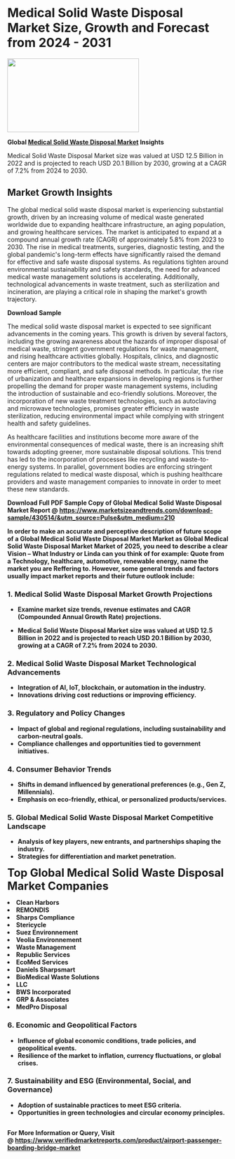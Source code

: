 <H1>Medical Solid Waste Disposal Market Size, Growth and Forecast from 2024 - 2031</H1><img class="aligncenter size-medium wp-image-584254" src="https://thirdeyenews.in/wp-content/uploads/2024/09/Global-Market-Research-300x168.jpeg" alt="" width="300" height="168" /><p><strong>Global&nbsp;<a href="https://www.marketsizeandtrends.com/download-sample/430514/&amp;utm_source=Pulse&amp;utm_medium=210">Medical Solid Waste Disposal Market</a> Insights</strong></p><p>Medical Solid Waste Disposal Market size was valued at USD 12.5 Billion in 2022 and is projected to reach USD 20.1 Billion by 2030, growing at a CAGR of 7.2% from 2024 to 2030.</p><p><h2>Market Growth Insights</h2> <p>The global medical solid waste disposal market is experiencing substantial growth, driven by an increasing volume of medical waste generated worldwide due to expanding healthcare infrastructure, an aging population, and growing healthcare services. The market is anticipated to expand at a compound annual growth rate (CAGR) of approximately 5.8% from 2023 to 2030. The rise in medical treatments, surgeries, diagnostic testing, and the global pandemic's long-term effects have significantly raised the demand for effective and safe waste disposal systems. As regulations tighten around environmental sustainability and safety standards, the need for advanced medical waste management solutions is accelerating. Additionally, technological advancements in waste treatment, such as sterilization and incineration, are playing a critical role in shaping the market's growth trajectory.</p> <p><strong>Download Sample</strong></p> <p>The medical solid waste disposal market is expected to see significant advancements in the coming years. This growth is driven by several factors, including the growing awareness about the hazards of improper disposal of medical waste, stringent government regulations for waste management, and rising healthcare activities globally. Hospitals, clinics, and diagnostic centers are major contributors to the medical waste stream, necessitating more efficient, compliant, and safe disposal methods. In particular, the rise of urbanization and healthcare expansions in developing regions is further propelling the demand for proper waste management systems, including the introduction of sustainable and eco-friendly solutions. Moreover, the incorporation of new waste treatment technologies, such as autoclaving and microwave technologies, promises greater efficiency in waste sterilization, reducing environmental impact while complying with stringent health and safety guidelines. <p>As healthcare facilities and institutions become more aware of the environmental consequences of medical waste, there is an increasing shift towards adopting greener, more sustainable disposal solutions. This trend has led to the incorporation of processes like recycling and waste-to-energy systems. In parallel, government bodies are enforcing stringent regulations related to medical waste disposal, which is pushing healthcare providers and waste management companies to innovate in order to meet these new standards.</p> <p><strong></p><p><span class=""><strong>Download Full PDF Sample Copy of Global Medical Solid Waste Disposal Market Report</strong> @ <a href="https://www.marketsizeandtrends.com/download-sample/430514/&amp;utm_source=Pulse&amp;utm_medium=210" target="_blank">https://www.marketsizeandtrends.com/download-sample/430514/&amp;utm_source=Pulse&amp;utm_medium=210</a></span></p><p>In order to make an accurate and perceptive description of future scope of a Global&nbsp;Medical Solid Waste Disposal Market Market as Global&nbsp;Medical Solid Waste Disposal Market Market of 2025, you need to describe a clear Vision &ndash; What Industry or Linda can you think of for example: Quote from a Technology, healthcare, automotive, renewable energy, name the market you are Reffering to. However, some general trends and factors usually impact market reports and their future outlook include:</p><h3>1.&nbsp;<strong>Medical Solid Waste Disposal Market Growth Projections</strong></h3><ul><li>Examine market size trends, revenue estimates and CAGR (Compounded Annual Growth Rate) projections.</li><li><p>Medical Solid Waste Disposal Market size was valued at USD 12.5 Billion in 2022 and is projected to reach USD 20.1 Billion by 2030, growing at a CAGR of 7.2% from 2024 to 2030.</p></li></ul><h3>2.&nbsp;<strong>Medical Solid Waste Disposal Market Technological Advancements</strong></h3><ul><li>Integration of AI, IoT, blockchain, or automation in the industry.</li><li>Innovations driving cost reductions or improving efficiency.</li></ul><h3>3.&nbsp;<strong>Regulatory and Policy Changes</strong></h3><ul><li>Impact of global and regional regulations, including sustainability and carbon-neutral goals.</li><li>Compliance challenges and opportunities tied to government initiatives.</li></ul><h3>4.&nbsp;<strong>Consumer Behavior Trends</strong></h3><ul><li>Shifts in demand influenced by generational preferences (e.g., Gen Z, Millennials).</li><li>Emphasis on eco-friendly, ethical, or personalized products/services.</li></ul><h3>5.&nbsp;<strong>Global Medical Solid Waste Disposal Market Competitive Landscape</strong></h3><ul><li>Analysis of key players, new entrants, and partnerships shaping the industry.</li><li>Strategies for differentiation and market penetration.</li></ul><p data-pm-slice="1 1 []"><span style="color: inherit; font-family: inherit; font-size: 25px;">Top Global Medical Solid Waste Disposal Market Companies</span></p><div class="" data-test-id=""><p><li>Clean Harbors</li><li> REMONDIS</li><li> Sharps Compliance</li><li> Stericycle</li><li> Suez Environnement</li><li> Veolia Environnement</li><li> Waste Management</li><li> Republic Services</li><li> EcoMed Services</li><li> Daniels Sharpsmart</li><li> BioMedical Waste Solutions</li><li> LLC</li><li> BWS Incorporated</li><li> GRP & Associates</li><li> MedPro Disposal</li></p></div><h3>6.&nbsp;<strong>Economic and Geopolitical Factors</strong></h3><ul><li>Influence of global economic conditions, trade policies, and geopolitical events.</li><li>Resilience of the market to inflation, currency fluctuations, or global crises.</li></ul><h3>7.&nbsp;<strong>Sustainability and ESG (Environmental, Social, and Governance)</strong></h3><ul><li>Adoption of sustainable practices to meet ESG criteria.</li><li>Opportunities in green technologies and circular economy principles.</li></ul><h2><strong style="font-size: 14px;">For More Information or Query, Visit @&nbsp;</strong><a style="background-color: #ffffff; font-size: 14px;" href="https://www.marketsizeandtrends.com/report/medical-solid-waste-disposal-market/" target="_blank">https://www.verifiedmarketreports.com/product/airport-passenger-boarding-bridge-market</a></h2>
